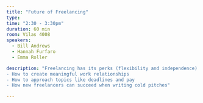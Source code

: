 ```yaml
---
title: "Future of Freelancing"
type:
time: "2:30 - 3:30pm"
duration: 60 min
room: Vilas 4008
speakers:
  - Bill Andrews
  - Hannah Furfaro
  - Emma Roller

description: "Freelancing has its perks (flexibility and independence) and challenges (unpredictable pay and workload) which still defines freelance work. As newsrooms shrink, publications rely more on freelancers to fill special sections and daily news holes. Our speakers will discuss how editors and writers navigate an increasing reliance on freelancers:
- How to create meaningful work relationships
- How to approach topics like deadlines and pay
- How new freelancers can succeed when writing cold pitches"

---
```

